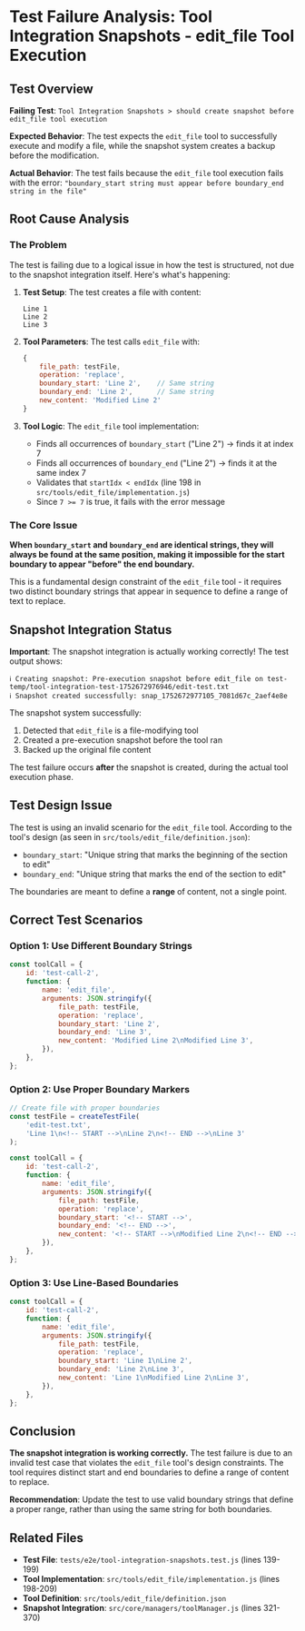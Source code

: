 # Test Failure Analysis: Tool Integration Snapshots - edit_file Tool Execution

## Test Overview

**Failing Test**: `Tool Integration Snapshots > should create snapshot before edit_file tool execution`

**Expected Behavior**: The test expects the `edit_file` tool to successfully execute and modify a file, while the snapshot system creates a backup before the modification.

**Actual Behavior**: The test fails because the `edit_file` tool execution fails with the error: `"boundary_start string must appear before boundary_end string in the file"`

## Root Cause Analysis

### The Problem

The test is failing due to a logical issue in how the test is structured, not due to the snapshot integration itself. Here's what's happening:

1. **Test Setup**: The test creates a file with content:

    ```
    Line 1
    Line 2
    Line 3
    ```

2. **Tool Parameters**: The test calls `edit_file` with:

    ```javascript
    {
        file_path: testFile,
        operation: 'replace',
        boundary_start: 'Line 2',    // Same string
        boundary_end: 'Line 2',      // Same string
        new_content: 'Modified Line 2'
    }
    ```

3. **Tool Logic**: The `edit_file` tool implementation:
    - Finds all occurrences of `boundary_start` ("Line 2") → finds it at index 7
    - Finds all occurrences of `boundary_end` ("Line 2") → finds it at the same index 7
    - Validates that `startIdx < endIdx` (line 198 in `src/tools/edit_file/implementation.js`)
    - Since `7 >= 7` is true, it fails with the error message

### The Core Issue

**When `boundary_start` and `boundary_end` are identical strings, they will always be found at the same position, making it impossible for the start boundary to appear "before" the end boundary.**

This is a fundamental design constraint of the `edit_file` tool - it requires two distinct boundary strings that appear in sequence to define a range of text to replace.

## Snapshot Integration Status

**Important**: The snapshot integration is actually working correctly! The test output shows:

```
ℹ️ Creating snapshot: Pre-execution snapshot before edit_file on test-temp/tool-integration-test-1752672976946/edit-test.txt
ℹ️ Snapshot created successfully: snap_1752672977105_7081d67c_2aef4e8e
```

The snapshot system successfully:

1. Detected that `edit_file` is a file-modifying tool
2. Created a pre-execution snapshot before the tool ran
3. Backed up the original file content

The test failure occurs **after** the snapshot is created, during the actual tool execution phase.

## Test Design Issue

The test is using an invalid scenario for the `edit_file` tool. According to the tool's design (as seen in `src/tools/edit_file/definition.json`):

- `boundary_start`: "Unique string that marks the beginning of the section to edit"
- `boundary_end`: "Unique string that marks the end of the section to edit"

The boundaries are meant to define a **range** of content, not a single point.

## Correct Test Scenarios

### Option 1: Use Different Boundary Strings

```javascript
const toolCall = {
    id: 'test-call-2',
    function: {
        name: 'edit_file',
        arguments: JSON.stringify({
            file_path: testFile,
            operation: 'replace',
            boundary_start: 'Line 2',
            boundary_end: 'Line 3',
            new_content: 'Modified Line 2\nModified Line 3',
        }),
    },
};
```

### Option 2: Use Proper Boundary Markers

```javascript
// Create file with proper boundaries
const testFile = createTestFile(
    'edit-test.txt',
    'Line 1\n<!-- START -->\nLine 2\n<!-- END -->\nLine 3'
);

const toolCall = {
    id: 'test-call-2',
    function: {
        name: 'edit_file',
        arguments: JSON.stringify({
            file_path: testFile,
            operation: 'replace',
            boundary_start: '<!-- START -->',
            boundary_end: '<!-- END -->',
            new_content: '<!-- START -->\nModified Line 2\n<!-- END -->',
        }),
    },
};
```

### Option 3: Use Line-Based Boundaries

```javascript
const toolCall = {
    id: 'test-call-2',
    function: {
        name: 'edit_file',
        arguments: JSON.stringify({
            file_path: testFile,
            operation: 'replace',
            boundary_start: 'Line 1\nLine 2',
            boundary_end: 'Line 2\nLine 3',
            new_content: 'Line 1\nModified Line 2\nLine 3',
        }),
    },
};
```

## Conclusion

**The snapshot integration is working correctly.** The test failure is due to an invalid test case that violates the `edit_file` tool's design constraints. The tool requires distinct start and end boundaries to define a range of content to replace.

**Recommendation**: Update the test to use valid boundary strings that define a proper range, rather than using the same string for both boundaries.

## Related Files

- **Test File**: `tests/e2e/tool-integration-snapshots.test.js` (lines 139-199)
- **Tool Implementation**: `src/tools/edit_file/implementation.js` (lines 198-209)
- **Tool Definition**: `src/tools/edit_file/definition.json`
- **Snapshot Integration**: `src/core/managers/toolManager.js` (lines 321-370)
